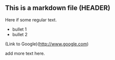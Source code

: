 ## This is a markdown file (HEADER)

Here if some regular text.

 - bullet 1
 - bullet 2

(Link to Google)(http://www.google.com)

add more text here.